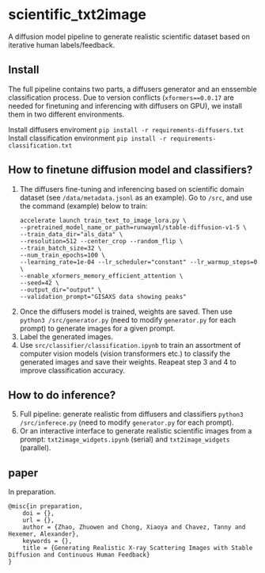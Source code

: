 # scientific_txt2image
A diffusion model pipeline to generate realistic scientific dataset based on iterative human labels/feedback.

## Install
The full pipeline contains two parts, a diffusers generator and an enssemble classification process. Due to version conflicts (`xformers==0.0.17` are needed for finetuning and inferencing with diffusers on GPU), we install them in two different environments.

Install diffusers enviroment `pip install -r requirements-diffusers.txt`  
Install classification environment `pip install -r requirements-classification.txt`

## How to finetune diffusion model and classifiers?
1. The diffusers fine-tuning and inferencing based on scientific domain dataset (see `/data/metadata.jsonl` as an example). Go to `/src`, and use the command (example) below to train:
    ```
    accelerate launch train_text_to_image_lora.py \  
    --pretrained_model_name_or_path=runwayml/stable-diffusion-v1-5 \  
    --train_data_dir="als_data" \  
    --resolution=512 --center_crop --random_flip \  
    --train_batch_size=32 \  
    --num_train_epochs=100 \  
    --learning_rate=1e-04 --lr_scheduler="constant" --lr_warmup_steps=0 \  
    --enable_xformers_memory_efficient_attention \  
    --seed=42 \  
    --output_dir="output" \  
    --validation_prompt="GISAXS data showing peaks"  
    ```  
2. Once the diffusers model is trained, weights are saved. Then use `python3 /src/generator.py` (need to modify `generator.py` for each prompt) to generate images for a given prompt.
3. Label the generated images.
4. Use `src/classifier/classification.ipynb` to train an assortment of computer vision models (vision transformers etc.) to classify the generated images and save their weights. Reapeat step 3 and 4 to improve classification accuracy.

## How to do inference?  
5. Full pipeline: generate realistic from diffusers and classifiers `python3 /src/inferece.py` (need to modify `generator.py` for each prompt).
6. Or an interactive interface to generate realistic scientific images from a prompt: `txt2image_widgets.ipynb` (serial) and `txt2image_widgets` (parallel).


## paper
In preparation.
```
@misc{in preparation,
    doi = {},
    url = {},
    author = {Zhao, Zhuowen and Chong, Xiaoya and Chavez, Tanny and Hexemer, Alexander},
    keywords = {},
    title = {Generating Realistic X-ray Scattering Images with Stable Diffusion and Continuous Human Feedback}
}
```

